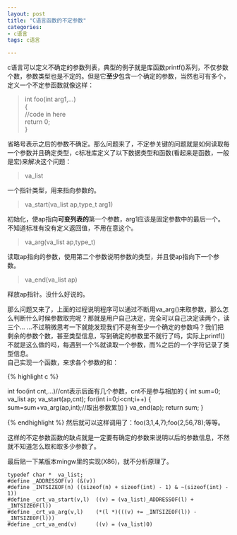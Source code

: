 ```yaml
---
layout: post
title: "C语言函数的不定参数"
categories:
- c语言
tags: c语言

---
```


c语言可以定义不确定的参数列表，典型的例子就是库函数printf()系列，不仅参数个数，参数类型也是不定的。但是它**至少**包含一个确定的参数，当然也可有多个，定义一个不定参函数就像这样：

>int foo(int arg1,...)  
{  
//code in here  
return 0;  
}

省略号表示之后的参数不确定。那么问题来了，不定参关键的问题就是如何读取每一个参数并且确定类型，c标准库定义了以下数据类型和函数(看起来是函数，一般是宏)来解决这个问题：

>va_list

一个指针类型，用来指向参数的。

>va_start(va_list ap,type_t arg1)

初始化，使ap指向**可变列表的**第一个参数，arg1应该是固定参数中的最后一个。不知道标准有没有定义返回值，不用在意这个。

>va_arg(va_list ap,type_t)

读取ap指向的参数，使用第二个参数说明参数的类型，并且使ap指向下一个参数。

>va_end(va_list ap)

释放ap指针。没什么好说的。

那么问题又来了，上面的过程说明程序可以通过不断用va_arg()来取参数，那么怎么判断什么时候参数取完呢？那就是用户自己决定，完全可以自己决定读两个，读三个... ...不过稍微思考一下就能发现我们不是有至少一个确定的参数吗？我们把剩余的参数个数，甚至类型信息，写到确定的参数里不就行了吗，实际上printf()不就是这么做的吗，每遇到一个%就读取一个参数，而%之后的一个字符记录了类型信息。  
自己实现一个函数，来求各个参数的和：

{% highlight c %}

int foo(int cnt,...)//cnt表示后面有几个参数，cnt不是参与相加的
{
    int sum=0;
    va_list ap;
    va_start(ap,cnt);
    for(int i=0;i<cnt;i++)
    {
        sum=sum+va_arg(ap,int);//取出参数累加
    }
	va_end(ap);
    return sum;
}

{% endhighlight %}
然后就可以这样调用了：foo(3,1,4,7);foo(2,56,78);等等。

这样的不定参数函数的缺点就是一定要有确定的参数来说明以后的参数信息，不然就不知道怎么取和取多少参数了。

最后贴一下某版本mingw里的实现(X86)，就不分析原理了。

	typedef char *  va_list;
	#define _ADDRESSOF(v) (&(v))
	#define _INTSIZEOF(n) ((sizeof(n) + sizeof(int) - 1) & ~(sizeof(int) - 1))
	#define _crt_va_start(v,l)	((v) = (va_list)_ADDRESSOF(l) + _INTSIZEOF(l))
	#define _crt_va_arg(v,l)	(*(l *)(((v) += _INTSIZEOF(l)) - _INTSIZEOF(l)))
	#define _crt_va_end(v)		((v) = (va_list)0)